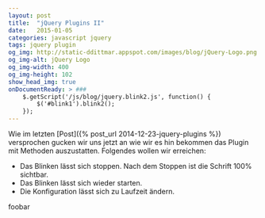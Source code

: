 ```yaml
---
layout: post
title:  "jQuery Plugins II"
date:   2015-01-05
categories: javascript jquery
tags: jquery plugin
og_img: http://static-ddittmar.appspot.com/images/blog/jQuery-Logo.png
og_img-alt: jQuery Logo
og_img-width: 400
og_img-height: 102
show_head_img: true
onDocumentReady: > ###
    $.getScript('/js/blog/jquery.blink2.js', function() {
        $('#blink1').blink2();
    });
---
```

Wie im letzten [Post]({% post_url 2014-12-23-jquery-plugins %}) versprochen gucken wir uns jetzt an wie wir es hin bekommen das Plugin mit Methoden auszustatten. Folgendes wollen wir erreichen:

* Das Blinken lässt sich stoppen. Nach dem Stoppen ist die Schrift 100% sichtbar.
* Das Blinken lässt sich wieder starten.
* Die Konfiguration lässt sich zu Laufzeit ändern.

<p class="blink" id="blink1">foobar</p>